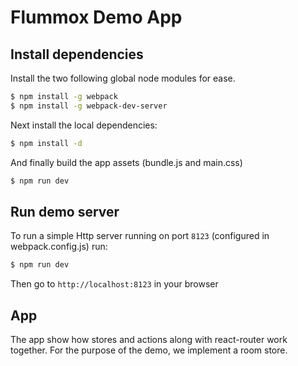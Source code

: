 # Flummox Demo App


## Install dependencies

Install the two following global node modules for ease.

```bash
$ npm install -g webpack
$ npm install -g webpack-dev-server
```

Next install the local dependencies:
```bash
$ npm install -d
```

And finally build the app assets (bundle.js and main.css) 

```bash
$ npm run dev
```



## Run demo server

To run a simple Http server running on port `8123` (configured in webpack.config.js) 
run: 

```bash
$ npm run dev
```

Then go to `http://localhost:8123` in your browser


## App

The app show how stores and actions along with react-router work together. For the
purpose of the demo, we implement a room store.
